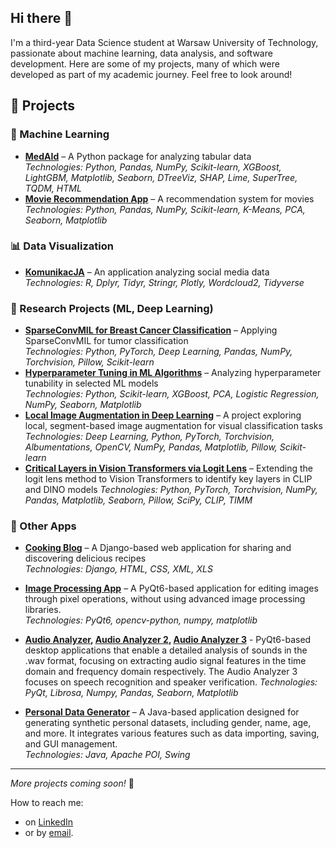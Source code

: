 ## Hi there 👋
I'm a third-year Data Science student at Warsaw University of Technology, passionate about machine learning, data analysis, and software development. Here are some of my projects, many of which were developed as part of my academic journey. Feel free to look around!

## 📌 Projects  

### 🤖 Machine Learning  
- **[MedAId](https://github.com/DeptuchMateusz/medAId)** – A Python package for analyzing tabular data  
  *Technologies: Python, Pandas, NumPy, Scikit-learn, XGBoost, LightGBM, Matplotlib, Seaborn, DTreeViz, SHAP, Lime, SuperTree, TQDM, HTML* 
- **[Movie Recommendation App](https://github.com/kaminskaz/PROJEKT2_ML_klasteryzacja)** – A recommendation system for movies  
  *Technologies: Python, Pandas, NumPy, Scikit-learn, K-Means, PCA, Seaborn, Matplotlib*

### 📊 Data Visualization  
- **[KomunikacJA](https://github.com/kaminskaz/ProjektJA-KomunikacJA)** – An application analyzing social media data  
  *Technologies: R, Dplyr, Tidyr, Stringr, Plotly, Wordcloud2, Tidyverse* 

### 🔬 Research Projects  (ML, Deep Learning)
- **[SparseConvMIL for Breast Cancer Classification](https://github.com/kaminskaz/Warsztaty-badawcze-public)** – Applying SparseConvMIL for tumor classification  
    *Technologies: Python, PyTorch, Deep Learning, Pandas, NumPy, Torchvision, Pillow, Scikit-learn* 
- **[Hyperparameter Tuning in ML Algorithms](https://github.com/DeptuchMateusz/2024Z-AutoML/tree/main/projects/project1/329822_327271_327269)** – Analyzing hyperparameter tunability in selected ML models  
    *Technologies: Python, Scikit-learn, XGBoost, PCA, Logistic Regression, NumPy, Seaborn, Matplotlib*
- **[Local Image Augmentation in Deep Learning](https://github.com/kaminskaz/Projekt-Interdyscyplinarny)** – A project exploring local, segment-based image augmentation for visual classification tasks  
    *Technologies: Deep Learning, Python, PyTorch, Torchvision, Albumentations, OpenCV, NumPy, Pandas, Matplotlib, Pillow, Scikit-learn*
- **[Critical Layers in Vision Transformers via Logit Lens](https://github.com/kaminskaz/wb-projekt)** – Extending the logit lens method to Vision Transformers to identify key layers in CLIP and DINO models
    *Technologies: Python, PyTorch, Torchvision, NumPy, Pandas, Matplotlib, Seaborn, Pillow, SciPy, CLIP, TIMM*

### 🔢 Other Apps
- **[Cooking Blog](https://github.com/kaminskaz/cooking-blog)** – A Django-based web application for sharing and discovering delicious recipes  
  *Technologies: Django, HTML, CSS, XML, XLS*
  
- **[Image Processing App](https://github.com/kaminskaz/obrazy)** – A PyQt6-based application for editing images through pixel operations, without using advanced image processing libraries.  
  *Technologies: PyQt6, opencv-python, numpy, matplotlib*
- **[Audio Analyzer](https://github.com/kaminskaz/dzwiek_projekt1), [Audio Analyzer 2](https://github.com/kaminskaz/dzwiek2), [Audio Analyzer 3](https://github.com/kaminskaz/dzwiek3)** - PyQt6-based desktop applications that enable a detailed analysis of sounds in the .wav format, focusing on extracting audio signal features in the time domain and frequency domain respectively. The Audio Analyzer 3 focuses on speech recognition and speaker verification.
  *Technologies: PyQt, Librosa, Numpy, Pandas, Seaborn, Matplotlib*
 
- **[Personal Data Generator](https://github.com/kaminskaz/Artificial-Data-Generator)** – A Java-based application designed for generating synthetic personal datasets, including gender, name, age, and more. It integrates various features such as data importing, saving, and GUI management.  
  *Technologies: Java, Apache POI, Swing*  

---

*More projects coming soon!* 🚀

How to reach me: 
  - on [LinkedIn](https://www.linkedin.com/in/kaminskaz/)
  - or by [email](mailto:kaminska.zm@gmail.com).

